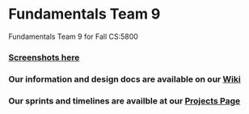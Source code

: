 # Fundamentals Team 9
Fundamentals Team 9 for Fall CS:5800

### [Screenshots here](https://mitchinson.dev/Class-Fall19/)

### Our information and design docs are available on our [Wiki](https://github.com/bmitchinson/CS5800-Team9/wiki)

### Our sprints and timelines are availble at our [Projects Page](https://github.com/bmitchinson/CS5800-Team9/projects)

